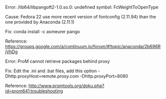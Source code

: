 Error:
/lib64/libpangoft2-1.0.so.0: undefined symbol: FcWeightToOpenType 

Cause:
Fedora 22 use more recent version of fontconfig (2.11.94) than the one provided by Anaconda (2.11.1)

Fix:
conda install -c asmeurer pango

Reference:
https://groups.google.com/a/continuum.io/forum/#!topic/anaconda/2b696RjVhDg

Error:
ProM cannot retrieve packages behind proxy

Fix:
Edit the .ini and .bat files, add this option
-Dhttp.proxyHost=remote.proxy.com -Dhttp.proxyPort=8080

Reference:
http://www.promtools.org/doku.php?id=prom641:troubleshooting
